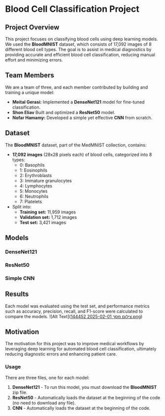 # Blood Cell Classification Project

## Project Overview
This project focuses on classifying blood cells using deep learning models. We used the **BloodMNIST** dataset, which consists of 17,092 images of 8 different blood cell types. The goal is to assist in medical diagnostics by providing accurate and efficient blood cell classification, reducing manual effort and minimizing errors.

## Team Members
We are a team of three, and each member contributed by building and training a unique model:
- **Meital Gerasi:** Implemented a **DenseNet121** model for fine-tuned classification.
- **Shon Eliav** Built and optimized a **ResNet50** model.
- **Nofar Hamamy:** Developed a simple yet effective **CNN** from scratch.

## Dataset
The **BloodMNIST** dataset, part of the MedMNIST collection, contains:
- **17,092 images** (28x28 pixels each) of blood cells, categorized into 8 types:
  - 0: Basophils
  - 1: Eosinophils
  - 2: Erythroblasts
  - 3: Immature granulocytes
  - 4: Lymphocytes
  - 5: Monocytes
  - 6: Neutrophils
  - 7: Platelets
- Split into:
  - **Training set:** 11,959 images
  - **Validation set:** 1,712 images
  - **Test set:** 3,421 images

## Models
### DenseNet121
### ResNet50
### Simple CNN

## Results
Each model was evaluated using the test set, and performance metrics such as accuracy, precision, recall, and F1-score were calculated to compare the models.
![Alt Text]([צילום מסך 2025-02-01 144452.png](https://github.com/Meitalg88/Image/blob/4e60491ec8ab5290660c6a3b0dafadc7e01511cb/%D7%A6%D7%99%D7%9C%D7%95%D7%9D%20%D7%9E%D7%A1%D7%9A%202025-02-01%20144452.png))


## Motivation
The motivation for this project was to improve medical workflows by leveraging deep learning for automated blood cell classification, ultimately reducing diagnostic errors and enhancing patient care.

### Usage  

There are three files, one for each model:  

1. **DenseNet121** - To run this model, you must download the **BloodMNIST** zip file.  
2. **ResNet50** - Automatically loads the dataset at the beginning of the code (no need to download any file).  
3. **CNN** - Automatically loads the dataset at the beginning of the code.  
